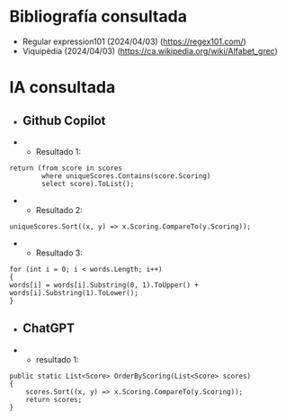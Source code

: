# Bibliografía consultada
- Regular expression101 (2024/04/03) (https://regex101.com/)
- Viquipèdia (2024/04/03) (https://ca.wikipedia.org/wiki/Alfabet_grec)

# IA consultada
- ## Github Copilot
- - Resultado 1:

```
return (from score in scores
        where uniqueScores.Contains(score.Scoring)
        select score).ToList();
```
    
- - Resultado 2:
```
uniqueScores.Sort((x, y) => x.Scoring.CompareTo(y.Scoring));
```

- - Resultado 3:
```
for (int i = 0; i < words.Length; i++)
{
words[i] = words[i].Substring(0, 1).ToUpper() + words[i].Substring(1).ToLower();
}
```

- ## ChatGPT
- - resultado 1:
```
public static List<Score> OrderByScoring(List<Score> scores)
{
    scores.Sort((x, y) => x.Scoring.CompareTo(y.Scoring));
    return scores;
}
```
